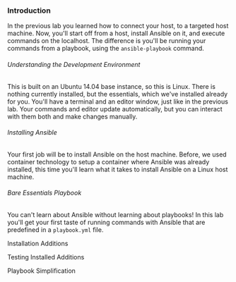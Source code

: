 ### Introduction
In the previous lab you learned how to connect your host, to a targeted host machine. Now, you'll start off from a host, install Ansible on it, and execute commands on the localhost. The difference is you'll be running your commands from a playbook, using the `ansible-playbook` command.

###### Understanding the Development Environment
This is built on an Ubuntu 14.04 base instance, so this is Linux. There is nothing currently installed, but the essentials, which we've installed already for you. You'll have a terminal and an editor window, just like in the previous lab. Your commands and editor update automatically, but you can interact with them both and make changes manually.

###### Installing Ansible
Your first job will be to install Ansible on the host machine. Before, we used container technology to setup a container where Ansible was already installed, this time you'll learn what it takes to install Ansible on a Linux host machine.

###### Bare Essentials Playbook
You can't learn about Ansible without learning about playbooks! In this lab you'll get your first taste of running commands with Ansible that are predefined in a `playbook.yml` file.

Installation Additions

Testing Installed Additions

Playbook Simplification
